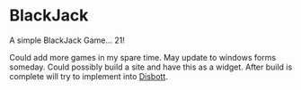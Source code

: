 # BlackJack
A simple BlackJack Game... 21!

Could add more games in my spare time.
May update to windows forms someday.
Could possibly build a site and have this as a widget.
After build is complete will try to implement into [Disbott](https://github.com/paguco/disbott).
